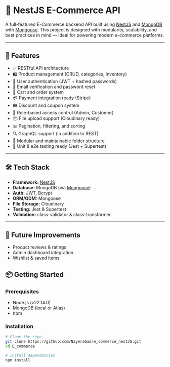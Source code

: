# 🛒 NestJS E-Commerce API

A full-featured E-Commerce backend API built using [NestJS](https://nestjs.com/) and [MongoDB](https://www.mongodb.com/) with [Mongoose](https://mongoosejs.com/). This project is designed with modularity, scalability, and best practices in mind — ideal for powering modern e-commerce platforms.

---

## 🚀 Features

- ✅ RESTful API architecture
- 🛍️ Product management (CRUD, categories, inventory)
- 👤 User authentication (JWT + hashed passwords)
- 📧 Email verification and password reset
- 🛒 Cart and order system
- 💳 Payment integration ready (Stripe)
- 🎟️ Discount and coupon system
- 🔐 Role-based access control (Admin, Customer)
- 📦 File upload support (Cloudinary ready)
- 📊 Pagination, filtering, and sorting
- 🔍 GraphQL support (in addition to REST)
- 📁 Modular and maintainable folder structure
- 🧪 Unit & e2e testing ready (Jest + Supertest)

---

## 🛠️ Tech Stack

- **Framework:** [NestJS](https://nestjs.com/)
- **Database:** MongoDB (via [Mongoose](https://mongoosejs.com/))
- **Auth:** JWT, Bcrypt
- **ORM/ODM:** Mongoose
- **File Storage:** Cloudinary
- **Testing:** Jest & Supertest
- **Validation:** class-validator & class-transformer

---

## 🚧 Future Improvements
- Product reviews & ratings
- Admin dashboard integration
- Wishlist & saved items

## 📦 Getting Started

### Prerequisites

- Node.js (v22.14.0)
- MongoDB (local or Atlas)
- npm

### Installation

```bash
# Clone the repo
git clone https://github.com/NayeraGad/e_commerce_nestJS.git
cd E_commerce

# Install dependencies
npm install


